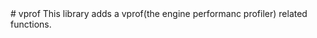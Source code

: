 <type name="vprof" category="libraryfunc" is="library">
	<summary>
# vprof
This library adds a vprof(the engine performanc profiler) related functions.
	</summary>
</type>